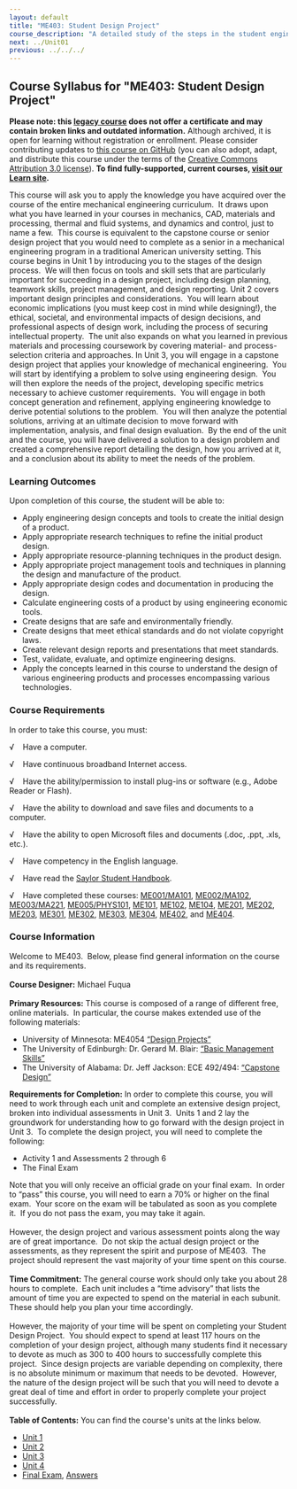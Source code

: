 ```yaml
---
layout: default
title: "ME403: Student Design Project"
course_description: "A detailed study of the steps in the student engineering design process. Topics include project management formalisms, project economics, intellectual property and ethical issues, design evaluation and communication, quality management and cost reduction, and case studies."
next: ../Unit01
previous: ../../../
---
```

Course Syllabus for "ME403: Student Design Project"
---------------------------------------------------

**Please note: this [legacy course](https://sayloracademy.zendesk.com/hc/en-us/articles/206089967) does not offer a certificate and may contain 
broken links and outdated information.** Although archived, it is open 
for learning without registration or enrollment. Please consider contributing 
updates to [this course on GitHub](https://github.com/saylordotorg/course_me403) 
(you can also adopt, adapt, and distribute this course under the terms of 
the [Creative Commons Attribution 3.0 license](http://creativecommons.org/licenses/by/3.0/)). **To find fully-supported, current courses, [visit our 
Learn site](https://learn.saylor.org).**

This course will ask you to apply the knowledge you have acquired over
the course of the entire mechanical engineering curriculum.  It draws
upon what you have learned in your courses in mechanics, CAD, materials
and processing, thermal and fluid systems, and dynamics and control,
just to name a few.  This course is equivalent to the capstone course or
senior design project that you would need to complete as a senior in a
mechanical engineering program in a traditional American university
setting. This course begins in Unit 1 by introducing you to the stages
of the design process.  We will then focus on tools and skill sets that
are particularly important for succeeding in a design project, including
design planning, teamwork skills, project management, and design
reporting. Unit 2 covers important design principles and
considerations.  You will learn about economic implications (you must
keep cost in mind while designing!), the ethical, societal, and
environmental impacts of design decisions, and professional aspects of
design work, including the process of securing intellectual property. 
The unit also expands on what you learned in previous materials and
processing coursework by covering material- and process-selection
criteria and approaches. In Unit 3, you will engage in a capstone design
project that applies your knowledge of mechanical engineering.  You will
start by identifying a problem to solve using engineering design.  You
will then explore the needs of the project, developing specific metrics
necessary to achieve customer requirements.  You will engage in both
concept generation and refinement, applying engineering knowledge to
derive potential solutions to the problem.  You will then analyze the
potential solutions, arriving at an ultimate decision to move forward
with implementation, analysis, and final design evaluation.  By the end
of the unit and the course, you will have delivered a solution to a
design problem and created a comprehensive report detailing the design,
how you arrived at it, and a conclusion about its ability to meet the
needs of the problem.

### Learning Outcomes

Upon completion of this course, the student will be able to:

-   Apply engineering design concepts and tools to create the initial
    design of a product.
-   Apply appropriate research techniques to refine the initial product
    design.
-   Apply appropriate resource-planning techniques in the product
    design.
-   Apply appropriate project management tools and techniques in
    planning the design and manufacture of the product.
-   Apply appropriate design codes and documentation in producing the
    design.
-   Calculate engineering costs of a product by using engineering
    economic tools.
-   Create designs that are safe and environmentally friendly.
-   Create designs that meet ethical standards and do not violate
    copyright laws.
-   Create relevant design reports and presentations that meet
    standards.
-   Test, validate, evaluate, and optimize engineering designs.
-   Apply the concepts learned in this course to understand the design
    of various engineering products and processes encompassing various
    technologies.

### Course Requirements

In order to take this course, you must:  
  
 √    Have a computer.  
  
 √    Have continuous broadband Internet access.  
  
 √    Have the ability/permission to install plug-ins or software (e.g.,
Adobe Reader or Flash).  
  
 √    Have the ability to download and save files and documents to a
computer.  
  
 √    Have the ability to open Microsoft files and documents (.doc,
.ppt, .xls, etc.).  
  
 √    Have competency in the English language.  
  
 √    Have read the [Saylor Student
Handbook](https://resources.saylor.org/wwwresources/archived/site/wp-content/uploads/2012/05/Saylor-StudentHandbook.pdf).  
  
 √    Have completed these courses:
[ME001/MA101](http://www.saylor.org/courses/me001/),
[ME002/MA102](http://www.saylor.org/courses/me002/),
[ME003/MA221](http://www.saylor.org/courses/me003/),
[ME005/PHYS101](http://www.saylor.org/courses/me005/),
[ME101](http://www.saylor.org/courses/me101/),
[ME102](http://www.saylor.org/courses/me102/),
[ME104](http://www.saylor.org/courses/me104/),
[ME201](http://www.saylor.org/courses/me201/),
[ME202](http://www.saylor.org/courses/me202/),
[ME203](http://www.saylor.org/courses/me203/),
[ME301](http://www.saylor.org/courses/me301/),
[ME302](http://www.saylor.org/courses/me302/),
[ME303](http://www.saylor.org/courses/me303/),
[ME304](http://www.saylor.org/courses/me304/),
[ME402](http://www.saylor.org/courses/me402/), and
[ME404](http://www.saylor.org/courses/me404/).

### Course Information

Welcome to ME403.  Below, please find general information on the course
and its requirements.  
    
 **Course Designer:** Michael Fuqua  
    
 **Primary Resources:** This course is composed of a range of different
free, online materials.  In particular, the course makes extended use of
the following materials:  

-   University of Minnesota: ME4054 [“Design
    Projects”](http://www.me.umn.edu/courses/me4054/index.html)
-   The University of Edinburgh: Dr. Gerard M. Blair: [“Basic Management
    Skills”](http://www.ee.ed.ac.uk/~gerard/Management)
-   The University of Alabama: Dr. Jeff Jackson: ECE 492/494: [“Capstone
    Design”](http://jjackson.eng.ua.edu/courses/capstone/lectures/)

**Requirements for Completion:** In order to complete this course, you
will need to work through each unit and complete an extensive design
project, broken into individual assessments in Unit 3.  Units 1 and 2
lay the groundwork for understanding how to go forward with the design
project in Unit 3.  To complete the design project, you will need to
complete the following:  

-   Activity 1 and Assessments 2 through 6
-   The Final Exam

Note that you will only receive an official grade on your final exam. 
In order to “pass” this course, you will need to earn a 70% or higher on
the final exam.  Your score on the exam will be tabulated as soon as you
complete it.  If you do not pass the exam, you may take it again.  
    
 However, the design project and various assessment points along the way
are of great importance.  Do not skip the actual design project or the
assessments, as they represent the spirit and purpose of ME403.  The
project should represent the vast majority of your time spent on this
course.  
    
 **Time Commitment:** The general course work should only take you about
28 hours to complete.  Each unit includes a “time advisory” that lists
the amount of time you are expected to spend on the material in each
subunit.  These should help you plan your time accordingly.  
    
 However, the majority of your time will be spent on completing your
Student Design Project.  You should expect to spend at least 117 hours
on the completion of your design project, although many students find it
necessary to devote as much as 300 to 400 hours to successfully complete
this project.  Since design projects are variable depending on
complexity, there is no absolute minimum or maximum that needs to be
devoted.  However, the nature of the design project will be such that
you will need to devote a great deal of time and effort in order to
properly complete your project successfully.  
    
**Table of Contents:** You can find the course's units at the links below.

- [Unit 1](https://legacy.saylor.org/me403/Unit01/)
- [Unit 2](https://legacy.saylor.org/me403/Unit02/)
- [Unit 3](https://legacy.saylor.org/me403/Unit03/)
- [Unit 4](https://legacy.saylor.org/me403/Unit04/)
- [Final Exam](http://saylordotorg.github.io/LegacyExams/ME/ME403/ME403-FinalExam.html), [Answers](http://saylordotorg.github.io/LegacyExams/ME/ME403/ME403-FinalExam-Answers.html)
